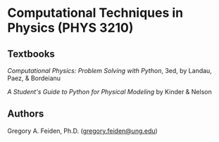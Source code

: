 # Computational Techniques in Physics (PHYS 3210)

## Textbooks
_Computational Physics: Problem Solving with Python_, 3ed, by Landau, Paez, &amp; Bordeianu

_A Student's Guide to Python for Physical Modeling_ by Kinder &amp; Nelson

## Authors
Gregory A. Feiden, Ph.D. (<gregory.feiden@ung.edu>)
